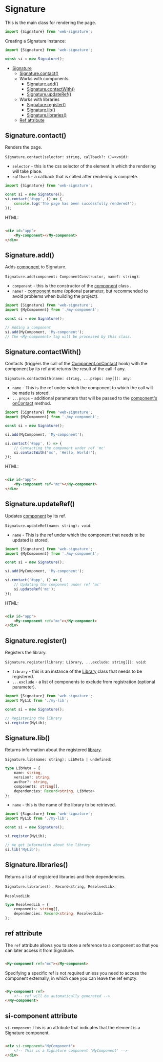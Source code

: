 # Signature

This is the main class for rendering the page.

```ts
import {Signature} from 'web-signature';
```

Creating a Signature instance:

```ts
import {Signature} from 'web-signature';

const si = new Signature();
```

* [Signature](#signature)
	* [Signature.contact()](#signaturecontact)
	* Works with components
		* [Signature.add()](#signatureadd)
		* [Signature.contactWith()](#signaturecontactwith)
		* [Signature.updateRef()](#signatureupdateref)
	* Works with libraries
		* [Signature.register()](#signatureregister)
		* [Signature.lib()](#signaturelib)
		* [Signature.libraries()](#signaturelibraries)
	* [Ref attribute](#ref-attribute)

## Signature.contact()

Renders the page.

`Signature.contact(selector: string, callback?: ()=>void)`:

- `selector` - this is the css selector of the element in which the rendering will take place.
- `callback` - a callback that is called after rendering is complete.

```ts
import {Signature} from 'web-signature';

const si = new Signature();
si.contact('#app', () => {
	console.log('The page has been successfully rendered!');
});
```

HTML:

```html

<div id="app">
    <My-component></My-component>
</div>
```

## Signature.add()

Adds [component](./Component.md) to Signature.

`Signature.add(component: ComponentConstructor, name?: string)`:

- `component` - this is the constructor of the [component](./Component.md) class .
- `name?` - [component](./Component.md) name (optional parameter, but recommended to avoid problems when building the
  project).

```ts
import {Signature} from 'web-signature';
import {MyComponent} from './my-component';

const si = new Signature();

// Adding a component
si.add(MyComponent, 'My-component');
// The <My-component> tag will be processed by this class.
```

## Signature.contactWith()

Contacts (triggers the call of the [Component.onContact](./Component.md) hook) with the component by its ref and returns
the result of the call if any.

`Signature.contactWith(name: string, ...props: any[]): any`:

- `name` - This is the ref under which the component to which the call will be made is stored.
- `...props` - additional parameters that will be passed to the [component's onContact](./Component.md) method.

```ts
import {Signature} from 'web-signature';
import {MyComponent} from './my-component';

const si = new Signature();

si.add(MyComponent, 'My-component');

si.contact('#app', () => {
	// Contacting the component under ref 'mc'
	si.contactWith('mc', 'Hello, World!');
});
```

HTML:

```html

<div id="app">
    <My-component ref="mc"></My-component>
</div>
```

## Signature.updateRef()

Updates [component](./Component.md) by its ref.

`Signature.updateRef(name: string): void`:

- `name` - This is the ref under which the component that needs to be updated is stored.

```ts
import {Signature} from 'web-signature';
import {MyComponent} from './my-component';

const si = new Signature();

si.add(MyComponent, 'My-component');

si.contact('#app', () => {
	// Updating the component under ref 'mc'
	si.updateRef('mc');
});
```

HTML:

```html

<div id="app">
    <My-component ref="mc"></My-component>
</div>
```

## Signature.register()

Registers the library.

`Signature.register(library: Library, ...exclude: string[]): void`:

- `library` - this is an instance of the [Library](./Library.md) class that needs to be registered.
- `...exclude` - a list of components to exclude from registration (optional parameter).

```ts
import {Signature} from 'web-signature';
import MyLib from './my-lib';

const si = new Signature();

// Registering the library
si.register(MyLib);
```

## Signature.lib()

Returns information about the registered [library](./Library.md).

`Signature.lib(name: string): LibMeta | undefined`:

```ts 
type LibMeta = {
	name: string,
	version?: string,
	author?: string,
	components: string[],
	dependencies: Record<string, LibMeta>
};
```

- `name` - this is the name of the library to be retrieved.

```ts
import {Signature} from 'web-signature';
import MyLib from './my-lib';

const si = new Signature();

si.register(MyLib);

// We get information about the library
si.lib('MyLib');
```

## Signature.libraries()

Returns a list of registered libraries and their dependencies.

`Signature.libraries(): Record<string, ResolvedLib>`:

`ResolvedLib`:

```ts
type ResolvedLib = {
	components: string[],
	dependencies: Record<string, ResolvedLib>
};
```

## ref attribute

The `ref` attribute allows you to store a reference to a component so that you can later access it from Signature.

```html

<My-component ref="mc"></My-component>
```

Specifying a specific ref is not required unless you need to access the component externally, in which case you can
leave the ref empty:

```html

<My-component ref>
    <!-- ref will be automatically generated -->
</My-component>
```

## si-component attribute

`si-component` This is an attribute that indicates that the element is a Signature component.

```html

<div si-component="MyComponent">
    <!-- This is a Signature component 'MyComponent' -->
</div>
```